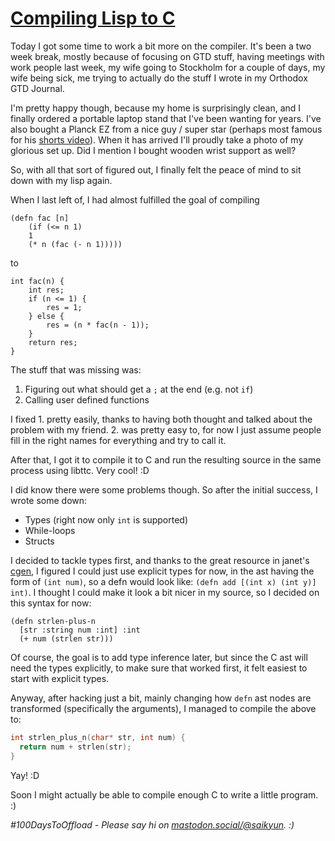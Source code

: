 # [Compiling Lisp to C](#compiling-lisp-to-c)

Today I got some time to work a bit more on the compiler. It's been a two week break, mostly because of focusing on GTD stuff, having meetings with work people last week, my wife going to Stockholm for a couple of days, my wife being sick, me trying to actually do the stuff I wrote in my Orthodox GTD Journal.

I'm pretty happy though, because my home is surprisingly clean, and I finally ordered a portable laptop stand that I've been wanting for years. I've also bought a Planck EZ from a nice guy / super star (perhaps most famous for his [shorts video](https://www.youtube.com/watch?v=Fy0aCDmgnxg)). When it has arrived I'll proudly take a photo of my glorious set up. Did I mention I bought wooden wrist support as well?

So, with all that sort of figured out, I finally felt the peace of mind to sit down with my lisp again.

When I last left of, I had almost fulfilled the goal of compiling

```
(defn fac [n]
    (if (<= n 1)
    1
    (* n (fac (- n 1)))))
```

to

```
int fac(n) {
    int res;
    if (n <= 1) {
        res = 1;
    } else {
        res = (n * fac(n - 1));
    }
    return res;
}
```

The stuff that was missing was:
1. Figuring out what should get a `;` at the end (e.g. not `if`)
2. Calling user defined functions

I fixed 1. pretty easily, thanks to having both thought and talked about the problem with my friend. 2. was pretty easy to, for now I just assume people fill in the right names for everything and try to call it.

After that, I got it to compile it to C and run the resulting source in the same process using libttc. Very cool! :D

I did know there were some problems though. So after the initial success, I wrote some down:
* Types (right now only `int` is supported)
* While-loops
* Structs

I decided to tackle types first, and thanks to the great resource in janet's [cgen](https://github.com/janet-lang/jpm/blob/476cbebbb08e92032ca6ae0bb842c199fe8edd3f//jpm/cgen.janet), I figured I could just use explicit types for now, in the ast having the form of `(int num)`, so a defn would look like: `(defn add [(int x) (int y)] int)`. I thought I could make it look a bit nicer in my source, so I decided on this syntax for now:

```
(defn strlen-plus-n
  [str :string num :int] :int
  (+ num (strlen str)))
```

Of course, the goal is to add type inference later, but since the C ast will need the types explicitly, to make sure that worked first, it felt easiest to start with explicit types.

Anyway, after hacking just a bit, mainly changing how `defn` ast nodes are transformed (specifically the arguments), I managed to compile the above to:

```c
int strlen_plus_n(char* str, int num) {
  return num + strlen(str);
}
```

Yay! :D

Soon I might actually be able to compile enough C to write a little program. :)

_#100DaysToOffload - Please say hi on [mastodon.social/@saikyun](https://mastodon.social/@saikyun). :)_